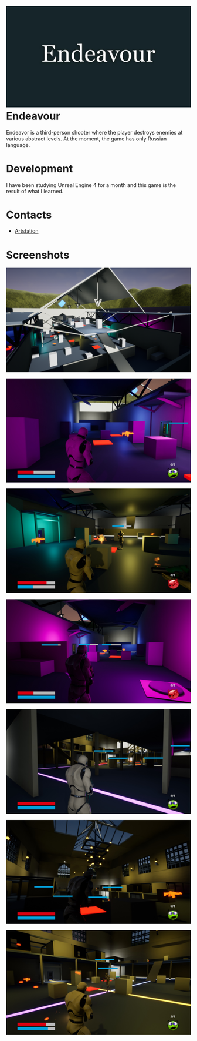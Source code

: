 ![alt text](https://github.com/Enforker/Endeavour/blob/master/Screenshots/Name.jpg)
Endeavour
=====================

Endeavor is a third-person shooter where the player destroys enemies at various abstract levels. At the moment, the game has only Russian language.

Development
=====================

I have been studying Unreal Engine 4 for a month and this game is the result of what I learned.

Contacts
=====================

* [Artstation](https://www.artstation.com/enforker)

Screenshots
=====================

![alt text](https://github.com/Enforker/Endeavour/blob/master/Screenshots/1.png)

![alt text](https://github.com/Enforker/Endeavour/blob/master/Screenshots/2.jpg)

![alt text](https://github.com/Enforker/Endeavour/blob/master/Screenshots/3.jpg)

![alt text](https://github.com/Enforker/Endeavour/blob/master/Screenshots/4.jpg)

![alt text](https://github.com/Enforker/Endeavour/blob/master/Screenshots/5.jpg)

![alt text](https://github.com/Enforker/Endeavour/blob/master/Screenshots/6.jpg)

![alt text](https://github.com/Enforker/Endeavour/blob/master/Screenshots/7.jpg)
